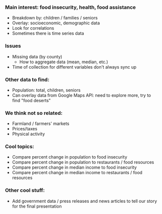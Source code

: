 ### Main interest: food insecurity, health, food assistance
- Breakdown by: children / families / seniors
- Overlay: socioeconomic, demographic data
- Look for correlations
- Sometimes there is time series data

### Issues
- Missing data (by county)
    - How to aggregate data (mean, median, etc.)
- Time of collection for different variables don't always sync up

### Other data to find:
- Population: total, children, seniors
- Can overlay data from Google Maps API: need to explore more, try to find "food deserts"

### We think not so related:
- Farmland / farmers' markets
- Prices/taxes
- Physical activity

### Cool topics:
- Compare percent change in population to food insecurity
- Compare percent change in population to restaurants / food resources
- Compare percent change in median income to food insecurity
- Compare percent change in median income to restaurants / food resources

### Other cool stuff:
- Add government data / press releases and news articles to tell our story for the final presentation